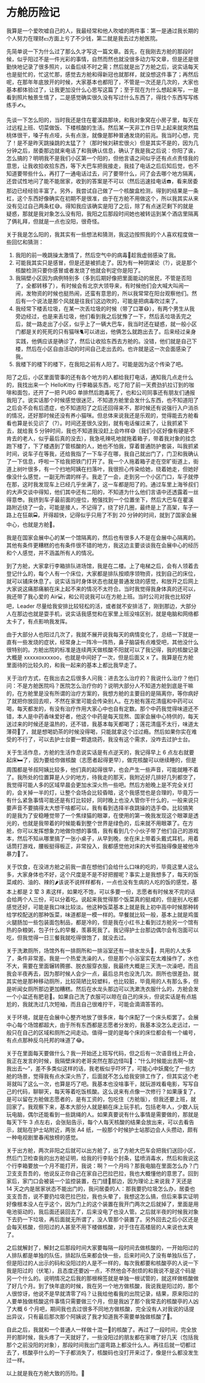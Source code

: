 # 方舱历险记

我算是一个爱吹嘘自己的人，我最经常和他人吹嘘的两件事：第一是通过我长期的个人努力在理财💵方面上亏了不少钱，第二就是我去过方舱医院。

先简单说一下为什么过了那么久才写这一篇文章。首先，在我刚去方舱的那段时候，似乎阳过不是一件光彩的事情，自然而然也就没很多动力写文章，但是还是很勤快地记录了很多照片，以备后续不时之需；然后就是出了方舱之后，说实话每天也是挺忙的，忙这忙那，感觉去方舱和得新冠也就那样，就没想这件事了；再然后呢，在那年年底放开的时候，大家基本也都阳了，不管是一次还是几次的，大家也基本都体验过了，让我更加没什么心思写这篇了；至于现在为什么想起来写，一是看到照片触景生情了，二是感觉确实很久没有写过什么东西了，得找个东西写写练练手✍️。

先谈一下怎么阳的，当时我还是住在瞿溪路那块，和我对象窝在小房子里，每天在过远程上班、切菜做饭、下楼核酸的生活。然后某一天非工作日早上起来就突然扁桃体很干，嗓子有点哑，头有点涨，就像是那种普通发烧的前兆。我当时心想，完了！是不是昨天跳操跳的太猛了？（那时候刘耕宏很火）但是其实不是的，因为几分钟之后，居委那边就来电话了和我确认信息，确认了我是我之后说：你阳了诶，怎么搞的？明明我不是我们小区第一个阳的，但他言语之间似乎还有点点责怪我的意思，让我收拾收拾东西，等下大巴车把我接走，我挂了电话之后后知后觉，也不知道要带些什么，再打了一通电话过去，问了要带什么，问了会去哪个地方隔离，还尝试性地问了能不能居家，收到的答案是不可以（然后迅速挂电话☎️，看来居委那边已经经验丰富了。另外，我尝试自己做了一个核酸盒检测，得到的结果是一条杠，这个东西好像确实在初期不是很准，由于在方舱不用做这个，所以我其实从来没有见过自己两条杠😅。得知我应该确实是阳了之后，除了有点迷茫剩下的就是疑惑，那就是我对象怎么没有阳，我阳之后那段时间她也被转运到某个酒店里隔离了俩礼拜，但就是一点也没阳，很奇怪。

关于我是怎么阳的，我其实有一些想法和猜测，我这边按照我的个人喜欢程度做一些回忆和猜测：

1. 我阳的前一晚跳操太激情了，然后空气中的病毒🦠趁我虚弱感染了我。
2. 可能我其实只是感冒，但是还是被抓走了。因为有一种阴谋论（?），说是那个核酸检测只要你感冒或者发烧了他就会判定你是阳了。
3. 我隔壁小区因为病例特别多（多到后期好像把里面能动的居民，不管是否阳了，全都转移了），有时候会有北京大领导来，有时候他们会大喊大叫闹一闹，发物资的时候也挺热闹，还蛮有意思的，所以我常常在阳台观察他们。然后有一个说法是那个风就是往我们这边吹的，可能是把病毒吹过来了。
4. 我经常下楼丢垃圾，在某一次丢垃圾的时候（带了口罩😷），有两个男生从我旁边经过，也是来丢垃圾，他们看到我之后犹豫了一下，然后丢垃圾丢完之后，就一路走出了小区，似乎上了一辆大巴车，我当时还在疑惑，就一般小区门都是关的死死的只有猫咪🐈可以进出，他俩怎么就跑出去了。后来经过亲身实践，他俩应该是确诊了，然后让收拾东西去方舱的。没错，他们就是自己下楼，然后在小区自由活动的时间自己走出去的。也许就是这一次会面感染了我。
5. 我楼下的楼下的楼下，在我阳之前有人阳了。可能是因为这个传染了吧。

阳了之后，小区里面管事的还有各个地方的人都给我打电话，通知我几点走什么的，我找出来一个 HelloKitty 行李箱装东西，吃了阳了前一天费劲扒拉订到的咖啡和面包，还开了一把 PUBG 单排然后跑毒死了，也和公司同事还有朋友们通报我阳了。说实话那个时候感觉很迷茫，不知道方舱里会发什么东西，也不知道阳了之后会不会有后遗症，也不知道阳了之后还回得来不，那时候还有说强行入户消杀的情况，还好那时候还没有养小猫咪。但总体来说我还是乐观的，觉得能去方舱看看也算是长见识了（?）。时间还差很久没到，就有电话催过来了，让我抓紧下去，就给我 5 分钟时间，我也不知道我没赶上会咋样😅（我们小区好像有硬是不肯去的老人，似乎最后真的没去），我急吼辣吼地就拖着箱子，带着我对象的挂念跑下楼了，下了楼遇到了管核酸的人，她也不怕我，穿着普通防护套装，叫我抓紧时间，说车子在等我，还给我指了一下车子在哪，我自己就出门了，门卫和我确认了一下信息，呼啦一下给我把铁门打开了。我一个人拖着箱子走在空旷街道上，街道上树叶很多，有一个扫地阿姨在扫落叶，我很担心传染给她，绕着她走，但她好像没什么感觉，一副无所谓的样子。我走了一会，走到另一个小区门口，车子就停在那，这时我发现车上已经几乎坐满了，这一车都是阳了的。通过车里上海爷叔们的大声交谈中得知，他们其中还有二阳的，不知道为什么他们言语中还透露着一丝得意😎。我挤到车子最前面的座位，勉强找到一个位置坐下，然后大巴车在瞿溪路附近绕了一会，可能是接人，不记得了，绕了好几圈，最终是上了高架，车子一路上在狂飙🚍，开得超快，记得似乎只用了不到 20 分钟的时间，就到了国家会展中心，也就是方舱🏥。

我是在国家会展中心的某一个馆隔离的，然后也有很多人不是在会展中心隔离的。其他有条件更糟糕的也有条件很不错的地方，我这边主要谈谈我在会展中心的经历和个人感觉，并不涵盖所有人的情况。

到了方舱，大家拿行李箱排队进场馆，我是在二楼。上了电梯之后，会有人领着去登记什么的，每个人有一个床位，大家都是排队按顺序领物资，找到自己的床位，就可以铺床休息了。说实话当时身体状态也就是普通发烧的感觉，和放开之后网上大家说这痛那痛躺在床上起不来的情况不太符合。当时我觉得我身体真的还可以，我还带了我心爱的 Air💻，和公司说我可以在方舱上班。当时公司对我也比较好吧，Leader 尽量给我安排比较轻松的活，或者就不安排活了，刚到那边，大部分人在那边也就是耍手机，说实话我感觉和在家里上班没啥区别，就是电脑和网络都太卡了，有点影响我发挥。

由于大部分人也阳过几次了，我就不展开说我每天的病情变化了，总结一下就是一直有一些发烧的症状，经常身上一阵冷一阵热，鼻子脑袋有点难受吧，其他没什么很特别的。方舱出院的标准是连续两天做核酸不阳就可以了我记得，我的核酸记录大概是 xxxxxoxxxxoo，也就是中间好了一次，但是后面又 x 了。我算是在方舱里面待的比较久的，和我一起来的基本上都比我早走了。

关于治疗方式，在我出去之后很多人问我：进去怎么治疗的？我说什么治疗？他们问：不是方舱医院吗？医院怎么治疗你的？说明大部分人不知道方舱到底是干嘛的，在方舱里是没有所谓的治疗方案的，我想方舱的主要目的是隔离你，等你病好了就把你放回去呗，不然在家里可能会传染别人。在方舱有莲花清瘟和中药可以喝，每天都发的，有没有治疗作用大家心中也自有定数。那个中药我觉得味道还不错，本人是中药香味爱好者，他这个中药是每天现熬、国家会展中心特供的，每天送过来的时候还是温热的，还不错，我基本每天都喝了；莲花清瘟不太行，味道太薄荷🌱了，就是想喝奶茶的时候没得喝，只能就拿这个过过瘾。然后如果你实在难受的不行了，可以去护士台要一颗退烧药，我没有这个需求，没咋去过护士台。

关于生活作息，方舱的生活作息说实话是有点逆天的，我记得早上 6 点左右就要起床🛏️了，因为要给你做核酸（志愿者起得更早），做完核酸可以继续睡的，但是周围都是爷叔阿姨比较多，他们真的起得很早，也会产生一些声音，可能就睡不着了。我所处的位置算是人少的地方，待我走的那天，我附近好几排好几列都空了，我觉得可能人多的区域早晨会更加水深火热一些吧。然后方舱晚上是不完全关灯的，会关掉一半的灯，让整个会场会比较昏暗，这个我感觉也是合理的，毕竟万一有什么紧急事情可能还是有灯比较好，同时晚上也没人管你干什么的，一般来说只要声音不要搞得太大想干啥都可以，我有看到选择半夜跳操的选手😨。比较搞笑的是我为了安稳睡觉带了一个焦绿猫的眼罩，在使用的第一晚我发现这个眼罩是透光的，也就是我带着的时候能看到整个世界是绿色的，后来就不用眼罩了。在方舱，你可以发挥想象力地做你想的事情，我有看到几个小伙子带了他们自己的游戏本，然后不知从哪里搞了一张小桌子，从早到晚，坐在床上带着头戴式耳机，用着话筒打游戏，腰板挺得板正，非常投入，我都感觉他对床的大爷孤独得像是被他冷暴力🥶了。

关于饮食，在没进方舱之前我一直在想他们会给什么口味的吃的，毕竟这里人这么多，大家身体也不好，这个尺度是不是不好把握呢？事实上是我想多了，每天的饭菜咸的、油的、辣的🌶️该说不说样样都有，一点也没有生病的人吃的饭的感觉，基本上都是 2 荤 3 素这样，如果吃不饱，可以多要一份，志愿者有时候发不完的话会给两个人三份，可以分着吃。说起来我觉得那个饭菜真的挺咸的，但是别人吃都感觉还好，可能是我口味比较淡。他这种饭菜基本上就是我上初中高中时候那种转给学校配送的那种饭菜，味道都是一模一样的。早餐就比较一般，基本上就是鸡蛋火腿肠加一些包装面包制品，都是冷的，但是我在小红书上看到过方舱另一个馆有热的杂粮粥，包子什么的早餐，羡慕死我了。我记得护士台那边偶尔会有泡面可以吃，但我觉得一日三餐我就吃得很饱了，就没去过。

关于洗漱厕所，场馆外有一排厕所和一排浴室还有一排水龙头🚰，共用的人太多了，条件非常差。我是一个热爱洗澡的人，但是那个小浴室实在太难操作了，水也不大，需要在里面辗转腾挪、脱衣服穿衣服，我最终大概是三天洗一次澡吧，而且我会半夜再去，因为那时候人会少一点，最后总共也没洗几次。厕所也很差劲，就其实他是那种移动厕所，比较简陋比较塑料，也比较脏，毕竟用的人有那么多，但是听闻女厕所那边更加糟糕。然后在水龙头那边可以洗漱洗衣服什么的，方舱会发一个小盆还有肥皂🧼。如果自己洗了衣服可以晾在自己的床头，但说实话是有点尴尬的，我就洗过几次短袖，而且自己很难拧干，可能会滴滴答答的。

关于环境，就是在会展中心整齐地放了很多床，每个床配了一个床头柜罢了。会展中心每个场馆都超大，由于所有东西都是志愿者分发的，我基本没怎么走远过，一般只在自己的区域和厕所之间走动。值得一提的是每个床的床位都会有一个编号，有点点那种反乌托邦的味道了😂。

关于在里面每天要做什么？我一开始还上班写代码，但之后有一次语音线上开会，我正在发言的时候，我隔壁床的老哥突然在那边怪叫🦖：“什么时候能出去啊～放我出去～”，差不多类似这样的话，我老板似乎吓坏了，可能心中妖魔化了一些方舱的场景，觉得我有点水深火热了，后面就不怎么给我安排工作了，但其实这个老哥就叫了这么一次，也算是巧了吧。我基本也没啥事干，就玩游戏看电影，写写自己的代码，聊聊天，每天等着吃饭核酸。这么说来有点像一次修行？如果康复了，是可以留在方舱做志愿者的，是有工资的，包吃住（方舱版），但我还要上班，就回家了。我观察下来，基本大部分人就是躺在床上玩手机，包括老年人，少数人玩玩电脑，偶尔还能看到一些跳绳的人。如果真要说有什么事情是需要做的，那就是每天下午 3 点左右，会张贴告示，每个人每天核酸的结果会放出来，可以去看告示，就贴在护士站附近，两张 A4 纸，一般那个时候护士站那边会人头攒动，颇有一种电视剧里春闱放榜的感觉。

关于出方舱，两次非阳之后就可以出方舱了，出了方舱大巴车会把我们送回小区，然后门卫检查我的出方舱证明，给我的行李贴个封条，猛喷消毒水，然后和我说这个行李箱要放一个月不能打开，我说：啊？一个月吗？那我电脑在里面怎么办？门卫支支吾吾的，他说反正你自己在家自己巴拉巴拉，我也大概懂他的意思了。回到家后，家门口会被装一个监控装置，在门缝🚪那边，因为理论上来说我 7 天还是 14 天之内是居家状态不能出门的，我问居委的人：那我要扔垃圾怎么办，居委也支支吾吾，说不要扔垃圾巴拉巴拉，我也头晕了，我想这怎么搞，但后来事实证明好像根本没人在乎这个，因为门上的这个装置在我开门两次之后就掉了，里面是用电池驱动的，我后面还装回去了，后来没电了也没人管。之后就半夜的时候我对象下去扔一下垃圾，再后面就无所谓了，没人管那个装置了。另外回去之后小区还是会每天核酸，但阳过的人甚至不用下楼做核酸，对于住在高楼层的人来说也太爽了。

之后就解封了，解封之后那段时间大家要每隔一段时间去做核酸的，一开始阳过的人排队都是单独的队伍，排起队伍来都会快一些，后来时间久了没有单独队伍了，但是阳过的人出示的码和没阳过的人是不一样的，每次我都要和核酸亭的人说一下我是阳过的（伏笔），且态度还要凶一点，不然他会不耐烦的和我说不是这个码是另一个什么的。说明情况之后我的那根棉签就是单独一根试管的，就这样做核酸做了好几个月。到了快年底的时候，我在另一个地方做核酸，我说我是阳过的，那个人很惊讶，他说不是早就清零了吗？让我给他看我的出院记录，结果，原来阳过的人要单独做核酸这件事情只需要做三个月，但是我凶了那个我常去的核酸亭的人凶了大概 6 个月吧，期间我也去过很多不同地方做核酸，完全没有人对我说的话提出异议，只有最后那次那个阿姨说了我才知道我不需要单独做核酸了🤣。

自此之后，我就和一个普通人一样做十混一🧪的核酸了。再过了一段时间，完全放开的那时候，我头疼了一天就好了，一些没阳过的朋友都在家嗷了好几天（包括我那个之前没阳的对象），那段时间我出门遛弯路上都没什么人。再往后就一切都过去了，核酸亭什么的一下子都消失了，核酸码也没打开来过了，像是什么都没发生过一样。

以上就是我在方舱大致的历险。🥷





